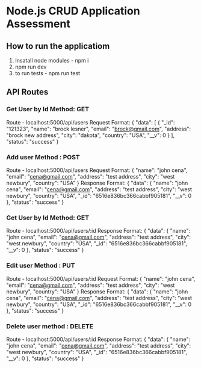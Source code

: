 # Node.js CRUD Application Assessment

## How to run the applicatiom
1. Insatall node modules - npm i
2. npm run dev
3. to run tests - npm run test

## API Routes

### Get User by Id Method: GET
Route - localhost:5000/api/users
Request Format:
{
	"data": [
		{
			"_id": "121323",
			"name": "brock lesner",
			"email": "brock@gmail.com",
			"address": "brock new address",
			"city": "dakota",
			"country": "USA",
			"__v": 0
		}
	],
	"status": "success"
}

### Add user Method : POST
Route - localhost:5000/api/users
Request Format:
{
  "name": "john cena",
  "email": "cena@gmail.com",
  "address": "test address",
	"city": "west newbury",
	"country": "USA"
}
Response Format:
{
	"data": {
		"name": "john cena",
		"email": "cena@gmail.com",
		"address": "test address",
		"city": "west newbury",
		"country": "USA",
		"_id": "6516e836bc366cabbf905181",
		"__v": 0
	},
	"status": "success"
}

### Get User by Id Method: GET
Route - localhost:5000/api/users/:id
Response Format: 
{
	"data": {
		"name": "john cena",
		"email": "cena@gmail.com",
		"address": "test address",
		"city": "west newbury",
		"country": "USA",
		"_id": "6516e836bc366cabbf905181",
		"__v": 0
	},
	"status": "success"
}

### Edit user Method : PUT
Route - localhost:5000/api/users/:id
Request Format:
{
  "name": "john cena",
  "email": "cena@gmail.com",
  "address": "test address",
	"city": "west newbury",
	"country": "USA"
}
Response Format:
{
	"data": {
		"name": "john cena",
		"email": "cena@gmail.com",
		"address": "test address",
		"city": "west newbury",
		"country": "USA",
		"_id": "6516e836bc366cabbf905181",
		"__v": 0
	},
	"status": "success"
}

### Delete user method : DELETE
Route - localhost:5000/api/users/:id
Response Format:
{
	"data": {
		"name": "john cena",
		"email": "cena@gmail.com",
		"address": "test address",
		"city": "west newbury",
		"country": "USA",
		"_id": "6516e836bc366cabbf905181",
		"__v": 0
	},
	"status": "success"
}
